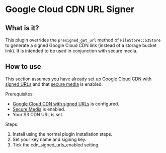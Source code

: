 # Google Cloud CDN URL Signer

## What is it?
This plugin overrides the `presigned_get_url` method of `FileStore::S3Store` to generate a signed Google Cloud CDN link (instead of a storage bucket link). It is intended to be used in conjunction with secure media.

## How to use
This section assumes you have already set up [Google Cloud CDN with signed URLs](https://cloud.google.com/cdn/docs/using-signed-urls) and that [secure media](https://meta.discourse.org/t/secure-media-uploads/140017) is enabled.

Prerequisites:
- [Google Cloud CDN with signed URLs](https://cloud.google.com/cdn/docs/using-signed-urls) is configured.
- [Secure Media](https://meta.discourse.org/t/secure-media-uploads/140017) is enabled.
- Your S3 CDN URL is set.

Steps:
1. Install using the normal plugin installation steps.
2. Set your key name and signing key.
3. Tick the cdn_signed_urls_enabled setting.